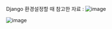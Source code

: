 Django 환경설정할 때 참고한 자료 :
 ![image](https://github.com/user-attachments/assets/8bb720cd-c8ac-4711-9aa0-f3063083560d)

 ![image](https://github.com/user-attachments/assets/b04cd20b-16ff-4707-83fb-587cb4eab03a)
